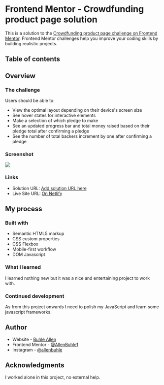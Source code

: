 # Frontend Mentor - Crowdfunding product page solution

This is a solution to the [Crowdfunding product page challenge on Frontend Mentor](https://www.frontendmentor.io/challenges/crowdfunding-product-page-7uvcZe7ZR). Frontend Mentor challenges help you improve your coding skills by building realistic projects. 

## Table of contents

## Overview

### The challenge

Users should be able to:

- View the optimal layout depending on their device's screen size
- See hover states for interactive elements
- Make a selection of which pledge to make
- See an updated progress bar and total money raised based on their pledge total after confirming a pledge
- See the number of total backers increment by one after confirming a pledge

### Screenshot

![](./screenShot.jpg)

### Links

- Solution URL: [Add solution URL here](https://github.com/AllenBuhle1/Crowdfunding-product-page-challenge.git)
- Live Site URL: [On Netlify](https://wonderful-brown-7d36f1.netlify.app/)

## My process

### Built with

- Semantic HTML5 markup
- CSS custom properties
- CSS Flexbox
- Mobile-first workflow
- DOM Javascript

### What I learned

I learned nothing new but it was a nice and entertaining project to work with.

### Continued development

As from this project onwards I need to polish my JavaScript and learn some javascript frameworks.

## Author

- Website - [Buhle Allen](https://www.allenbuhle.com)
- Frontend Mentor - [@AllenBuhle1](https://www.frontendmentor.io/profile/AllenBuhle1)
- Instagram - [@allenbuhle](https://www.twitter.com/allenbuhle)

## Acknowledgments

I worked alone in this project, no external help.